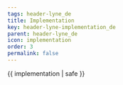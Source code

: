```yaml
---
tags: header-lyne_de
title: Implementation
key: header-lyne-implementation_de
parent: header-lyne_de
icon: implementation
order: 3
permalink: false  
---
```

 {{ implementation | safe }}


